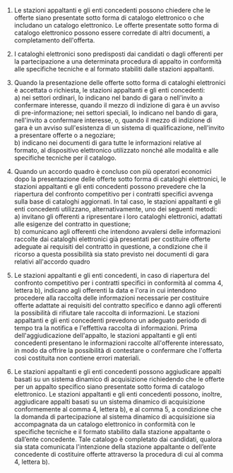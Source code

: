 1. Le stazioni appaltanti e gli enti concedenti possono chiedere che le offerte siano presentate  sotto forma di catalogo elettronico o che includano un catalogo elettronico. Le offerte  presentate sotto forma di catalogo elettronico possono essere corredate di altri documenti, a  completamento dell'offerta.

2. I cataloghi elettronici sono predisposti dai candidati o dagli offerenti per la partecipazione  a una determinata procedura di appalto in conformità alle specifiche tecniche e al formato  stabiliti dalle stazioni appaltanti.

3. Quando la presentazione delle offerte sotto forma di cataloghi elettronici è accettata o  richiesta, le stazioni appaltanti e gli enti concedenti: <br>a) nei settori ordinari, lo indicano nel bando di gara o nell'invito a confermare interesse,  quando il mezzo di indizione di gara è un avviso di pre-informazione; nei settori speciali, lo  indicano nel bando di gara, nell'invito a confermare interesse, o, quando il mezzo di  indizione di gara è un avviso sull'esistenza di un sistema di qualificazione, nell'invito a  presentare offerte o a negoziare;<br>b) indicano nei documenti di gara tutte le informazioni relative al formato, al dispositivo  elettronico utilizzato nonché alle modalità e alle specifiche tecniche per il catalogo. 

4. Quando un accordo quadro è concluso con più operatori economici dopo la presentazione  delle offerte sotto forma di cataloghi elettronici, le stazioni appaltanti e gli enti concedenti  possono prevedere che la riapertura  del confronto competitivo per i contratti specifici avvenga sulla base di cataloghi aggiornati.  In tal caso, le stazioni appaltanti e gli enti concedenti utilizzano, alternativamente, uno dei  seguenti metodi: <br>a) invitano gli offerenti a ripresentare i loro cataloghi elettronici, adattati alle esigenze del  contratto in questione;<br>b) comunicano agli offerenti che intendono avvalersi delle informazioni raccolte dai cataloghi elettronici già presentati per costituire offerte adeguate ai requisiti del contratto in questione, a condizione che il ricorso a questa possibilità sia stato previsto nei documenti di  gara relativi all'accordo quadro

5. Le stazioni appaltanti e gli enti concedenti, in caso di riapertura del confronto competitivo  per i contratti specifici in conformità al comma 4, lettera b), indicano agli offerenti la data e  l'ora in cui intendono procedere alla raccolta delle informazioni necessarie per costituire  offerte adattate ai requisiti del contratto specifico e danno agli offerenti la possibilità di  rifiutare tale raccolta di informazioni. Le stazioni appaltanti e gli enti concedenti prevedono  un adeguato periodo di tempo tra la notifica e l'effettiva raccolta di informazioni. Prima  dell'aggiudicazione dell'appalto, le stazioni appaltanti e gli enti concedenti presentano le  informazioni raccolte all'offerente interessato, in modo da offrire la possibilità di contestare o  confermare che l'offerta così costituita non contiene errori materiali.

6. Le stazioni appaltanti e gli enti concedenti possono aggiudicare appalti basati su un  sistema dinamico di acquisizione richiedendo che le offerte per un appalto specifico siano  presentate sotto forma di catalogo elettronico. Le stazioni appaltanti e gli enti concedenti  possono, inoltre, aggiudicare appalti basati su un sistema dinamico di acquisizione  conformemente al comma 4, lettera b), e al comma 5, a condizione che la domanda di  partecipazione al sistema dinamico di acquisizione sia accompagnata da un catalogo  elettronico in conformità con le specifiche tecniche e il formato stabilito dalla stazione  appaltante o dall’ente concedente. Tale catalogo è completato dai candidati, qualora sia stata comunicata l'intenzione della stazione appaltante o dell’ente concedente di costituire offerte  attraverso la procedura di cui al comma 4, lettera b). 